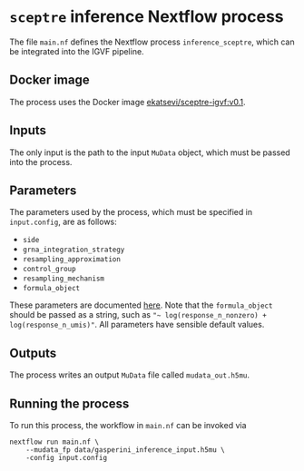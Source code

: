 # `sceptre` inference Nextflow process

The file `main.nf` defines the Nextflow process `inference_sceptre`, which can be integrated into the IGVF pipeline.

## Docker image

The process uses the Docker image [ekatsevi/sceptre-igvf:v0.1](https://hub.docker.com/r/ekatsevi/sceptre-igvf/tags).

## Inputs

The only input is the path to the input `MuData` object, which must be passed into the process.

## Parameters

The parameters used by the process, which must be specified in `input.config`, are as follows:

- `side`
- `grna_integration_strategy`
- `resampling_approximation`
- `control_group`
- `resampling_mechanism`
- `formula_object`

These parameters are documented [here](https://timothy-barry.github.io/sceptre-book/set-analysis-parameters.html). Note that the `formula_object` should be passed as a string, such as `"~ log(response_n_nonzero) + log(response_n_umis)"`. All parameters have sensible default values.

## Outputs

The process writes an output `MuData` file called `mudata_out.h5mu`. 

## Running the process

To run this process, the workflow in `main.nf` can be invoked via 
```
nextflow run main.nf \
    --mudata_fp data/gasperini_inference_input.h5mu \
    -config input.config
```
